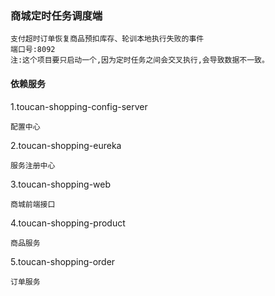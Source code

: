 ### 商城定时任务调度端
    
    支付超时订单恢复商品预扣库存、轮训本地执行失败的事件
    端口号:8092
    注:这个项目要只启动一个,因为定时任务之间会交叉执行,会导致数据不一致。
   

#### 依赖服务
1.toucan-shopping-config-server

    配置中心
    
2.toucan-shopping-eureka
    
    服务注册中心
    
3.toucan-shopping-web

    商城前端接口
    
4.toucan-shopping-product
    
    商品服务
    
5.toucan-shopping-order
    
    订单服务

